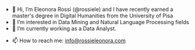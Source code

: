- 👋 Hi, I’m Eleonora Rossi (@rossiele) and I have recently earned a master's degree in Digital Humanities from the University of Pisa
- 👀 I’m interested in Data Mining and Natural Language Processing fields
- 🌱 I’m currently working as a Data Analyst.
<!--- 💞️ I’m looking to collaborate on--->
- 📫 How to reach me: info@rossieleonora.com

<!---
rossiele/rossiele is a ✨ special ✨ repository because its `README.md` (this file) appears on your GitHub profile.
You can click the Preview link to take a look at your changes.
--->
